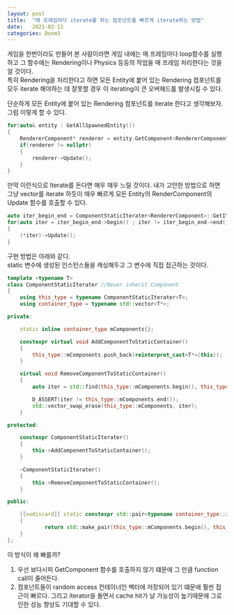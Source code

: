```yaml
---
layout: post
title:  "매 프레임마다 iterate를 하는 컴포넌트를 빠르게 iterate하는 방법"
date:   2021-02-11
categories: Doom3
---
```


게임을 한번이라도 만들어 본 사람이라면 게임 내에는 매 프레임마다 loop함수를 실행하고 그 함수에는 Rendering이나 Physics 등등의 작업을 매 프레임 처리한다는 것을 알 것이다.   
특히 Rendering을 처리한다고 하면 모든 Entity에 붙어 있는 Rendering 컴포넌트를 모두 iterate 해야하는 데 잘못할 경우 이 iterating이 큰 오버헤드를 발생시킬 수 있다.   

단순하게 모든 Entity에 붙어 있는 Rendering 컴포넌트를 iterate 한다고 생각해보자.    
그럼 이렇게 할 수 있다.    

```c++
for(auto& entity : GetAllSpawnedEntity())
{
	RendererComponent* renderer = entity.GetComponent<RendererComponent>();
    if(renderer != nullptr)
    {
        renderer->Update();
    }
}
```	  

만약 이런식으로 Iterate를 돈다면 매우 매우 느릴 것이다. 
내가 고안한 방법으로 하면 그냥 vector를 iterate 하듯이 매우 빠르게 모든 Entity의 RenderComponent의 Update 함수를 호출할 수 있다.   

```c++   
auto iter_begin_end = ComponentStaticIterater<RendererComponent>::GetIter();
for(auto iter = iter_begin_end->begin() ; iter != iter_begin_end->end() ; ++iter)
{
    (*iter)->Update();
}

```	   

구현 방법은 아래와 같다.   
static 변수에 생성된 인스턴스들을 캐싱해두고 그 변수에 직접 접근하는 것이다.   

```c++   
template <typename T>
class ComponentStaticIterater //Never inherit Component
{
	using this_type = typename ComponentStaticIterater<T>;
	using container_type = typename std::vector<T*>;

private:

    static inline container_type mComponents{};

    constexpr virtual void AddComponentToStaticContainer()
    {
        this_type::mComponents.push_back(reinterpret_cast<T*>(this));
    }

    virtual void RemoveComponentToStaticContainer()
    {
        auto iter = std::find(this_type::mComponents.begin(), this_type::mComponents.end(), reinterpret_cast<T*>(this));

        D_ASSERT(iter != this_type::mComponents.end());
        std::vector_swap_erase(this_type::mComponents, iter);
    }

protected:

    constexpr ComponentStaticIterater()
    {
        this->AddComponentToStaticContainer();
    }

    ~ComponentStaticIterater()
    {
        this->RemoveComponentToStaticContainer();
    }

public:

	[[nodiscard]] static constexpr std::pair<typename container_type::iterator, typename container_type::iterator> GetIter()
	{
			return std::make_pair(this_type::mComponents.begin(), this_type::mComponents.end());
	}
};
```

이 방식이 왜 빠를까?    
1. 우선 보다시피 GetComponent 함수를 호출하지 않기 떄문에 그 만큼 function call이 줄어든다.    
2. 컴포넌트들이 random access 컨테이너인 벡터에 저장되어 있기 떄문에 훨씬 접근이 빠르다. 그리고 iterator을 돌면서 cache hit가 날 가능성이 높기때문에 그로 인한 성능 향상도 기대할 수 있다.    